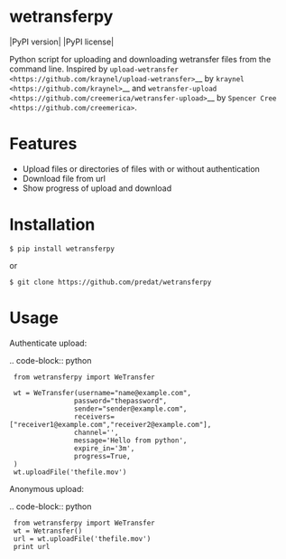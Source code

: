 wetransferpy
============

|PyPI version| |PyPI license|

Python script for uploading and downloading wetransfer files from the command line.
Inspired by `upload-wetransfer <https://github.com/kraynel/upload-wetransfer>`__ by
`kraynel <https://github.com/kraynel>`__ and `wetransfer-upload <https://github.com/creemerica/wetransfer-upload>`__
by `Spencer Cree <https://github.com/creemerica>`.

Features
========
- Upload files or directories of files with or without authentication
- Download file from url
- Show progress of upload and download

Installation
============
``$ pip install wetransferpy``

or

``$ git clone https://github.com/predat/wetransferpy``

Usage
=====

Authenticate upload:

.. code-block:: python

     from wetransferpy import WeTransfer

     wt = WeTransfer(username="name@example.com",
                    password="thepassword",
                    sender="sender@example.com",
                    receivers=["receiver1@example.com","receiver2@example.com"],
                    channel='',
                    message='Hello from python',
                    expire_in='3m',
                    progress=True,
     )
     wt.uploadFile('thefile.mov')


Anonymous upload:

.. code-block:: python

     from wetransferpy import WeTransfer
     wt = Wetransfer()
     url = wt.uploadFile('thefile.mov')
     print url

